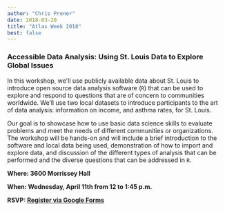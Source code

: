 ```yaml
---
author: "Chris Prener"
date: 2018-03-20
title: "Atlas Week 2018"
best: false
---
```


### Accessible Data Analysis: Using St. Louis Data to Explore Global Issues
In this workshop, we'll use publicly available data about St. Louis to introduce open source data analysis software (`R`) that can be used to explore and respond to questions that are of concern to communities worldwide. We’ll use two local datasets to introduce participants to the art of data analysis: information on income, and asthma rates, for St. Louis.

Our goal is to showcase how to use basic data science skills to evaluate problems and meet the needs of different communities or organizations. The workshop will be hands-on and will include a brief introduction to the software and local data being used, demonstration of how to import and explore data, and discussion of the different types of analysis that can be performed and the diverse questions that can be addressed in `R`.

**Where: 3600 Morrissey Hall**

**When: Wednesday, April 11th from 12 to 1:45 p.m.**

**RSVP: [Register via Google Forms](https://goo.gl/forms/iUwFXJixZHeHCREo2)**